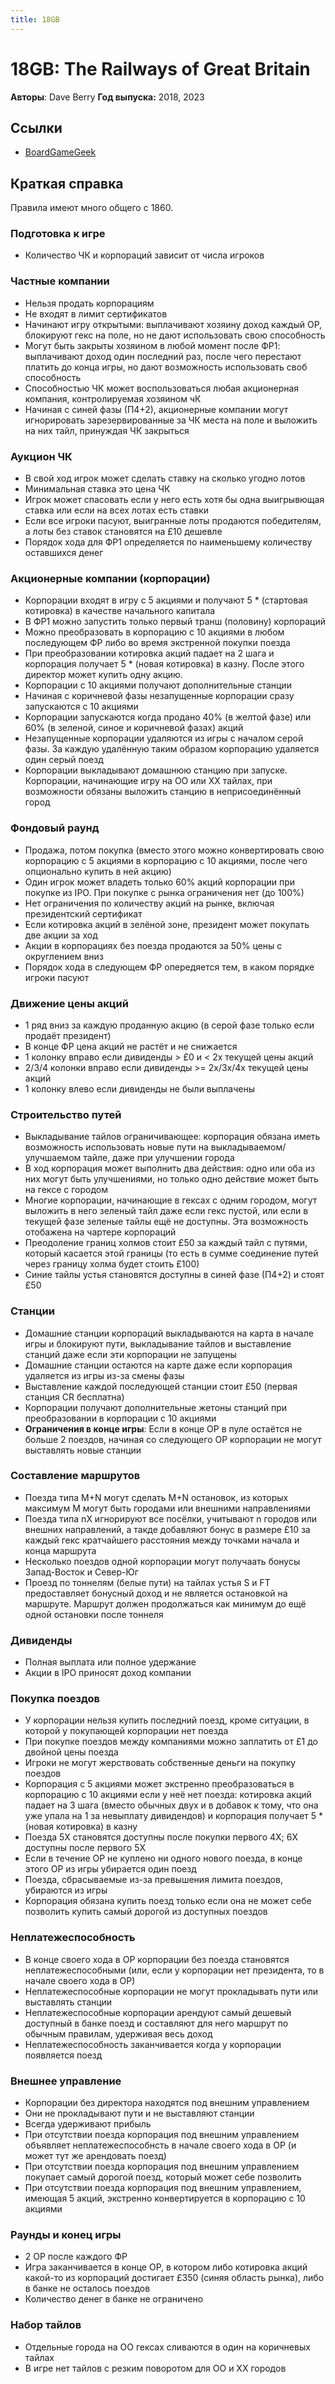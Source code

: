 ```yaml
---
title: 18GB
---
```


# 18GB: The Railways of Great Britain

**Авторы**: Dave Berry
**Год выпуска:** 2018, 2023

## Ссылки

- [BoardGameGeek](https://boardgamegeek.com/boardgame/245532/18gb-railways-great-britain)

## Краткая справка

Правила имеют много общего с 1860.

### Подготовка к игре

- Количество ЧК и корпораций зависит от числа игроков

### Частные компании

- Нельзя продать корпорациям
- Не входят в лимит сертификатов
- Начинают игру открытыми: выплачивают хозяину доход каждый ОР, блокируют гекс
  на поле, но не дают использовать свою способность
- Могут быть закрыты хозяином в любой момент после ФР1: выплачивают доход один
  последний раз, после чего перестают платить до конца игры, но дают возможность
  использовать своб способность
- Способностью ЧК может воспользоваться любая акционерная компания,
  контролируемая хозяином чК
- Начиная с синей фазы (П4+2), акционерные компании могут игнорировать
  зарезервированные за ЧК места на поле и выложить на них тайл, принуждая ЧК
  закрыться

### Аукцион ЧК

- В свой ход игрок может сделать ставку на сколько угодно лотов
- Минимальная ставка это цена ЧК
- Игрок может спасовать если у него есть хотя бы одна выигрывющая ставка
  или если на всех лотах есть ставки
- Если все игроки пасуют, выигранные лоты продаются победителям, а лоты без
  ставок становятся на £10 дешевле
- Порядок хода для ФР1 определяется по наименьшему количеству оставшихся денег

### Акционерные компании (корпорации)

- Корпорации входят в игру с 5 акциями и получают 5 \* (стартовая котировка)
  в качестве начального капитала
- В ФР1 можно запустить только первый транш (половину) корпораций
- Можно преобразовать в корпорацию с 10 акциями в любом последующем ФР либо во
  время экстренной покупки поезда
- При преобразовании котировка акций падает на 2 шага и корпорация получает
  5 \* (новая котировка) в казну. После этого директор может купить одну акцию.
- Корпорации с 10 акциями получают дополнительные станции
- Начиная с коричневой фазы незапущенные корпорации сразу запускаются с 10 акциями
- Корпорации запускаются когда продано 40% (в желтой фазе) или 60% (в зеленой,
  синое и коричневой фазах) акций
- Незапущенные корпорации удаляются из игры с началом серой фазы. За каждую
  удалённую таким образом корпорацию удаляется один серый поезд
- Корпорации выкладывают домашнюю станцию при запуске. Корпорации, начинающие
  игру на ОО или ХХ тайлах, при возможности обязаны выложить станцию в
  неприсоединённый город

### Фондовый раунд

- Продажа, потом покупка (вместо этого можно конвертировать свою корпорацию с
  5 акциями в корпорацию с 10 акциями, после чего опционально купить в ней акцию)
- Один игрок может владеть только 60% акций корпорации при покупке из IPO. При
  покупке с рынка ограничения нет (до 100%)
- Нет ограничения по количеству акций на рынке, включая президентский сертификат
- Если котировка акций в зелёной зоне, президент может покупать две акции за ход
- Акции в корпорациях без поезда продаются за 50% цены с округлением вниз
- Порядок хода в следующем ФР опередяется тем, в каком порядке игроки пасуют

### Движение цены акций

- 1 ряд вниз за каждую проданную акцию (в серой фазе только если продаёт
  президент)
- В конце ФР цена акций не растёт и не снижается
- 1 колонку вправо если дивиденды > £0 и < 2x текущей цены акций
- 2/3/4 колонки вправо если дивиденды >= 2x/3x/4x текущей цены акций
- 1 колонку влево если дивиденды не были выплачены

### Строительство путей

- Выкладывание тайлов ограничивающее: корпорация обязана иметь возможность
  использовать новые пути на выкладываемом/улучшаемом тайле, даже при улучшении города
- В ход корпорация может выполнить два действия: одно или оба из них могут быть
  улучшениями, но только одно действие может быть на гексе с городом
- Многие корпорации, начинающие в гексах с одним городом, могут выложить в него
  зеленый тайл даже если гекс пустой, или если в текущей фазе зеленые тайлы ещё не
  доступны. Эта возможность отобажена на чартере корпораций
- Преодоление границ холмов стоит £50 за каждый тайл с путями, который касается
  этой границы (то есть в сумме соединение путей через границу холма будет стоить £100)
- Синие тайлы устья становятся доступны в синей фазе (П4+2) и стоят £50

### Станции

- Домашние станции корпораций выкладываются на карта в начале игры и блокируют
  пути, выкладывание тайлов и выставление станций даже если эти корпорации не
  запущены
- Домашние станции остаются на карте даже если корпорация удаляется из игры из-за
  смены фазы
- Выставление каждой последующей станции стоит £50 (первая станция CR бесплатна)
- Корпорации получают дополнительные жетоны станций при преобразовании в корпорации
  с 10 акциями
- **Ограничения в конце игры**: Если в конце ОР в пуле остаётся не больше 2 поездов,
  начиная со следующего ОР корпорации не могут выставлять новые станции

### Составление маршрутов

- Поезда типа M+N могут сделать M+N остановок, из которых максимум М могут быть
  городами или внешними направлениями
- Поезда типа nX игнорируют все посёлки, учитывают n городов или внешних направлений,
  а такде добавляют бонус в размере £10 за каждый гекс кратчайшего расстояния между
  точками начала и конца маршрута
- Несколько поездов одной корпорации могут получаать бонусы Запад-Восток и Север-Юг
- Проезд по тоннелям (белые пути) на тайлах устья S и FT предоставляет бонусный доход и не
  является остановкой на маршруте. Маршрут должен продолжаться как минимум до ещё
  одной остановки после тоннеля

### Дивиденды

- Полная выплата или полное удержание
- Акции в IPO приносят доход компании

### Покупка поездов

- У корпорации нельзя купить последний поезд, кроме ситуации, в которой
  у покупающей корпорации нет поезда
- При покупке поездов между компаниями можно заплатить от £1 до двойной цены поезда
- Игроки не могут жерствовать собственные деньги на покупку поездов
- Корпорация с 5 акциями может экстренно преобразоваться в корпорацию с 10 акциями
  если у неё нет поезда: котировка акций падает на 3 шага (вместо обычных двух и
  в добавок к тому, что она уже упала на 1 за невыплату дивидендов) и корпорация
  получает 5 \* (новая котировка) в казну
- Поезда 5X становятся доступны после покупки первого 4X; 6X доступны после
  первого 5X
- Если в течение ОР не куплено ни одного нового поезда, в конце этого ОР из игры
  убирается один поезд
- Поезда, сбрасываемые из-за превышения лимита поездов, убираются из игры
- Корпорация обязана купить поезд только если она не может себе позволить купить
  самый дорогой из доступных поездов

### Неплатежеспособность

- В конце своего хода в ОР корпорации без поезда становятся неплатежеспособными
  (или, если у корпорации нет президента, то в начале своего хода в ОР)
- Неплатежеспособные корпорации не могут прокладывать пути или выставлять станции
- Неплатежеспособные корпорации арендуют самый дешевый доступный в банке поезд
  и составляют для него маршрут по обычным правилам, удерживая весь доход
- Неплатежеспособность заканчивается когда у корпорации появляется поезд

### Внешнее управление

- Корпорации без директора находятся под внешним управлением
- Они не прокладывают пути и не выставляют станции
- Всегда удерживают прибыль
- При отсутствии поезда корпорация под внешним управлением объявляет
  неплатежеспособнсть в начале своего хода в ОР (и может тут же арендовать поезд)
- При отсутствии поезда корпорация под внешним управлением покупает самый дорогой
  поезд, который может себе позволить
- При отсутствии поезда корпорация под внешним управлением, имеющая 5 акций,
  экстренно конвертируется в корпорацию с 10 акциями

### Раунды и конец игры

- 2 ОР после каждого ФР
- Игра заканчивается в конце ОР, в котором либо котировка акций какой-то из
  корпораций достигает £350 (синяя область рынка), либо в банке не осталось поездов
- Количество денег в банке не ограничено

### Набор тайлов

- Отдельные города на ОО гексах сливаются в один на коричневых тайлах
- В игре нет тайлов с резким поворотом для OO и XX городов

